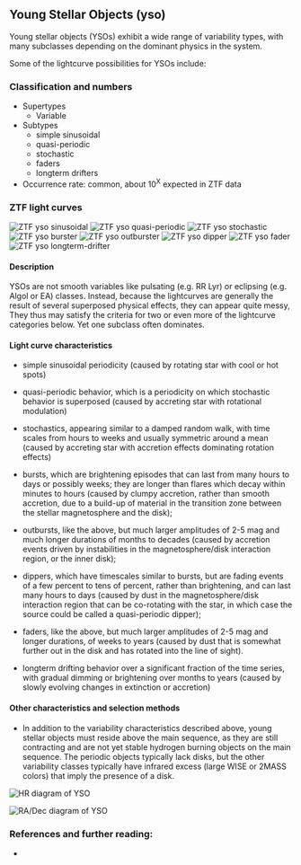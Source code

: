 ## Young Stellar Objects (yso)

Young stellar objects (YSOs) exhibit a wide range of variability types,
with many subclasses depending on the dominant physics in the system.


Some of the lightcurve possibilities for YSOs include:




### Classification and numbers
- Supertypes
  - Variable
- Subtypes
  - simple sinusoidal
  - quasi-periodic
  - stochastic
  - faders
  - longterm drifters
- Occurrence rate: common, about 10<sup>X</sup> expected in ZTF data


### ZTF light curves
![ZTF yso sinusoidal](data/yso_sinusoidal.png)
![ZTF yso quasi-periodic](data/yso_quasi-periodic.png)
![ZTF yso stochastic](data/yso_stochastic.png)
![ZTF yso burster](data/yso_burster.png)
![ZTF yso outburster](data/yso_outburster.png)
![ZTF yso dipper](data/yso_dipper.png)
![ZTF yso fader](data/yso_fader.png)
![ZTF yso longterm-drifter](data/yso_longterm-drifter.png)

#### Description
YSOs are not smooth variables like pulsating (e.g. RR Lyr) or eclipsing (e.g. Algol or EA) classes.
Instead, because the lightcurves are generally the result of several superposed physical effects,
they can appear quite messy,  They thus may satisfy the criteria for two or even more of the lightcurve categories below.
Yet one subclass often dominates.

#### Light curve characteristics
- simple sinusoidal periodicity
 (caused by rotating star with cool or hot spots)

- quasi-periodic behavior, which is a periodicity on which stochastic behavior is superposed
(caused by accreting star with rotational modulation)

- stochastics, appearing similar to a damped random walk, with time scales from hours to weeks and usually symmetric around a mean (caused by accreting star with accretion effects dominating rotation effects)

- bursts, which are brightening episodes that can last from many hours to days or possibly weeks; they are longer than flares which decay within minutes to hours
(caused by clumpy accretion, rather than smooth accretion, due to a build-up of material in the transition zone between the stellar magnetosphere and the disk);

- outbursts, like the above, but much larger amplitudes of 2-5 mag and much longer durations of months to decades
(caused by accretion events driven by instabilities in the magnetosphere/disk interaction region, or the inner disk);

- dippers, which have timescales similar to bursts, but are fading events of a few percent to tens of percent, rather than brightening, and can last many hours to days
(caused by dust in the magnetosphere/disk interaction region that can be co-rotating with the star, in which case the source could be called a quasi-periodic dipper);

- faders, like the above, but much larger amplitudes of 2-5 mag and longer durations, of weeks to years
(caused by dust that is somewhat further out in the disk and has rotated into the line of sight).

- longterm drifting behavior over a significant fraction of the time series, with gradual dimming or brightening over months to years
(caused by slowly evolving changes in extinction or accretion)

#### Other characteristics and selection methods
 - In addition to the variability characteristics described above, young stellar objects must reside
above the main sequence, as they are still contracting and are not yet
stable hydrogen burning objects on the main sequence.   The periodic objects
typically lack disks, but the other variability classes typically have
infrared excess (large WISE or 2MASS colors) that imply the presence of a disk.

![HR diagram of YSO](data/hr__yso.png)

![RA/Dec diagram of YSO](data/radec__yso.png)

### References and further reading:
-
